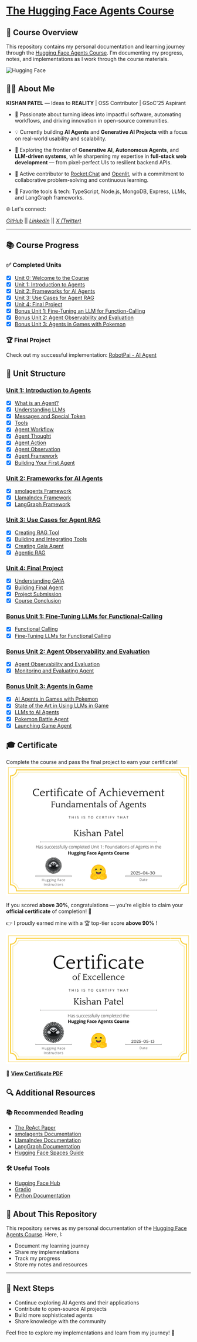 # <a href="https://hf.co/learn/agents-course" target="_blank">The Hugging Face Agents Course</a>

## 🎯 Course Overview
This repository contains my personal documentation and learning journey through the [Hugging Face Agents Course](https://huggingface.co/learn/agents-course). I'm documenting my progress, notes, and implementations as I work through the course materials.

![Hugging Face](https://huggingface.co/agents-course)

## 👨‍💻 About Me
**KISHAN PATEL** — Ideas to **REALITY** | OSS Contributor | GSoC'25 Aspirant

- 🚀 Passionate about turning ideas into impactful software, automating workflows, and driving innovation in open-source communities.

- 💡 Currently building **AI Agents** and **Generative AI Projects** with a focus on real-world usability and scalability.

- 🧠 Exploring the frontier of **Generative AI**, **Autonomous Agents**, and **LLM-driven systems**, while sharpening my expertise in **full-stack web development** — from pixel-perfect UIs to resilient backend APIs.

- 🤝 Active contributor to [Rocket.Chat](https://github.com/rocketChat/) and [Openlit](https://github.com/openlit/), with a commitment to collaborative problem-solving and continuous learning.

- 🧰 Favorite tools & tech: TypeScript, Node.js, MongoDB, Express, LLMs, and LangGraph frameworks.

🌐 Let's connect:

*[GitHub](https://github.com/Kishan-Patel-dev)*    ||     *[LinkedIn](https://www.linkedin.com/in/kishan-patel-dev)*    ||    *[X (Twitter)](https://x.com/KishanPatel_dev)*

---

## 📚 Course Progress

### ✅ Completed Units
- [x] [Unit 0: Welcome to the Course](Unit-0-Welcome/README.md)
- [x] [Unit 1: Introduction to Agents](Unit-1-Intro-to-Agents/README.md)
- [x] [Unit 2: Frameworks for AI Agents](Unit-2-Framework-for-AI-Agents/README.md)
- [x] [Unit 3: Use Cases for Agent RAG](Unit-3-Usecase-for-Agent-RAG/README.md)
- [x] [Unit 4: Final Project](Unit-4-Final-Project/README.md)
- [x] [Bonus Unit 1: Fine-Tuning an LLM for Function-Calling](Bonus-Unit-1-Fine-Tunning/README.md)
- [x] [Bonus Unit 2: Agent Observability and Evaluation](Bonus-Unit-2-Agent-Observability-Evaluation/README.md)
- [x] [Bonus Unit 3: Agents in Games with Pokemon](Bonus-Unit-3-Agents-in-Games/README.md)

### 🏆 Final Project
Check out my successful implementation:
[RobotPai - AI Agent](https://huggingface.co/spaces/kishan-patel-dev/RobotPai/tree/main)

## 📝 Unit Structure

### [Unit 1: Introduction to Agents](Unit-1-Intro-to-Agents/README.md)
- [x] [What is an Agent?](Unit-1-Intro-to-Agents/What-is-an-Agent?.md)
- [x] [Understanding LLMs](Unit-1-Intro-to-Agents/What-are-LLMs?.md)
- [x] [Messages and Special Token](Unit-1-Intro-to-Agents/Messages-and-Special-Tokens.md)
- [x] [Tools](Unit-1-Intro-to-Agents/What-are-Tools?.md)
- [x] [Agent Workflow](Unit-1-Intro-to-Agents/AI-Agent-Workflow.md)
- [x] [Agent Thought](Unit-1-Intro-to-Agents/AI-Agent-Workflow.md)
- [x] [Agent Action](Unit-1-Intro-to-Agents/Actions.md)
- [x] [Agent Observation](Unit-1-Intro-to-Agents/Observe.md)
- [x] [Agent Framework](Unit-1-Intro-to-Agents/Dummy-Agent-LIbrary.md)
- [x] [Building Your First Agent](Unit-1-Intro-to-Agents/Agent.md)

### [Unit 2: Frameworks for AI Agents](Unit-2-Framework-for-AI-Agents/README.md)
- [x] [smolagents Framework](Unit-2-Framework-for-AI-Agents/Unit-2.1-Smolagents/README.md)
- [x] [LlamaIndex Framework](Unit-2-Framework-for-AI-Agents/Unit-2.2-LlamaIndex/README.md)
- [x] [LangGraph Framework](Unit-2-Framework-for-AI-Agents/Unit-2.3-LangGraph/README.md)

### [Unit 3: Use Cases for Agent RAG](Unit-3-Usecase-for-Agent-RAG/README.md)
- [x] [Creating RAG Tool](Unit-3-Usecase-for-Agent-RAG/Creating-RAG-Tool.md)
- [x] [Building and Integrating Tools](Unit-3-Usecase-for-Agent-RAG/Building-and-Integrating-Tools-for-Agent.md)
- [x] [Creating Gala Agent](Unit-3-Usecase-for-Agent-RAG/Creating-Gala-Agent.md)
- [x] [Agentic RAG](Unit-3-Usecase-for-Agent-RAG/Agentic-RAG.md)

### [Unit 4: Final Project](Unit-4-Final-Project/README.md)
- [x] [Understanding GAIA](Unit-4-Final-Project/What%20is%20GAIA?.md)
- [x] [Building Final Agent](Unit-4-Final-Project/Final-Hands-On.md)
- [x] [Project Submission](Unit-4-Final-Project/Final-Hands-On.md)
- [x] [Course Conclusion](Unit-4-Final-Project/Conclustion.md)

### [Bonus Unit 1: Fine-Tuning LLMs for Functional-Calling](Bonus-Unit-1-Fine-Tunning/README.md)
- [x] [Functional Calling](Bonus-Unit-1-Fine-Tunning/Function-Calling.md)
- [x] [Fine-Tuning LLMs for Functional Calling](Bonus-Unit-1-Fine-Tunning/Fine-Tune-for-Function-Calling.md)

### [Bonus Unit 2: Agent Observability and Evaluation](Bonus-Unit-2-Agent-Observability-Evaluation/README.md)
- [x] [Agent Observability and Evaluation](Bonus-Unit-2-Agent-Observability-Evaluation/AI-Agent-Observability-&-Evaluation.md)
- [x] [Monitoring and Evaluating Agent ](Bonus-Unit-2-Agent-Observability-Evaluation/Obervability-&-Evaluation-of-Agents.md)

### [Bonus Unit 3: Agents in Game](Bonus-Unit-3-Agents-in-Games/README.md)
- [x] [AI Agents in Games with Pokemon](Bonus-Unit-3-Agents-in-Games/Intro-&-LLMs-in-Games.md)
- [x] [State of the Art in Using LLMs in Game](Bonus-Unit-3-Agents-in-Games/Intro-&-LLMs-in-Games.md)
- [x] [LLMs to AI Agents](Bonus-Unit-3-Agents-in-Games/LLMs-to-AI-Agents.md)
- [x] [Pokemon Battle Agent](Bonus-Unit-3-Agents-in-Games/Pokemon-Battle-Agent.md)
- [x] [Launching Game Agent](Bonus-Unit-3-Agents-in-Games/Launching-Pokemon-Agent.md)

## 🎓 Certificate

Complete the course and pass the final project to earn your certificate!
![Certificate of Fundamentals of Agents](./Unit-1-Intro-to-Agents/Ai%20agent%20certificate.jpg)

If you scored **above 30%**, congratulations — you're eligible to claim your **official certificate** of completion! 🏅

👉 I proudly earned mine with a 🏆 top-tier score **above 90%** !

![Certificate of Excellence](image%20(2).webp)

📄 [**View Certificate PDF**](certificate.pdf)

## 🔍 Additional Resources

### 📚 Recommended Reading
- [The ReAct Paper](https://arxiv.org/abs/2210.03629)
- [smolagents Documentation](https://github.com/smol-ai/smolagents)
- [LlamaIndex Documentation](https://docs.llamaindex.ai/)
- [LangGraph Documentation](https://python.langchain.com/docs/langgraph)
- [Hugging Face Spaces Guide](https://huggingface.co/docs/hub/spaces)

### 🛠️ Useful Tools
- [Hugging Face Hub](https://huggingface.co/)
- [Gradio](https://gradio.app/)
- [Python Documentation](https://docs.python.org/3/)

## 📝 About This Repository
This repository serves as my personal documentation of the [Hugging Face Agents Course](https://huggingface.co/learn/agents-course). Here, I:
- Document my learning journey
- Share my implementations
- Track my progress
- Store my notes and resources

---

## 🚀 Next Steps
- Continue exploring AI Agents and their applications
- Contribute to open-source AI projects
- Build more sophisticated agents
- Share knowledge with the community

Feel free to explore my implementations and learn from my journey! 🌟

